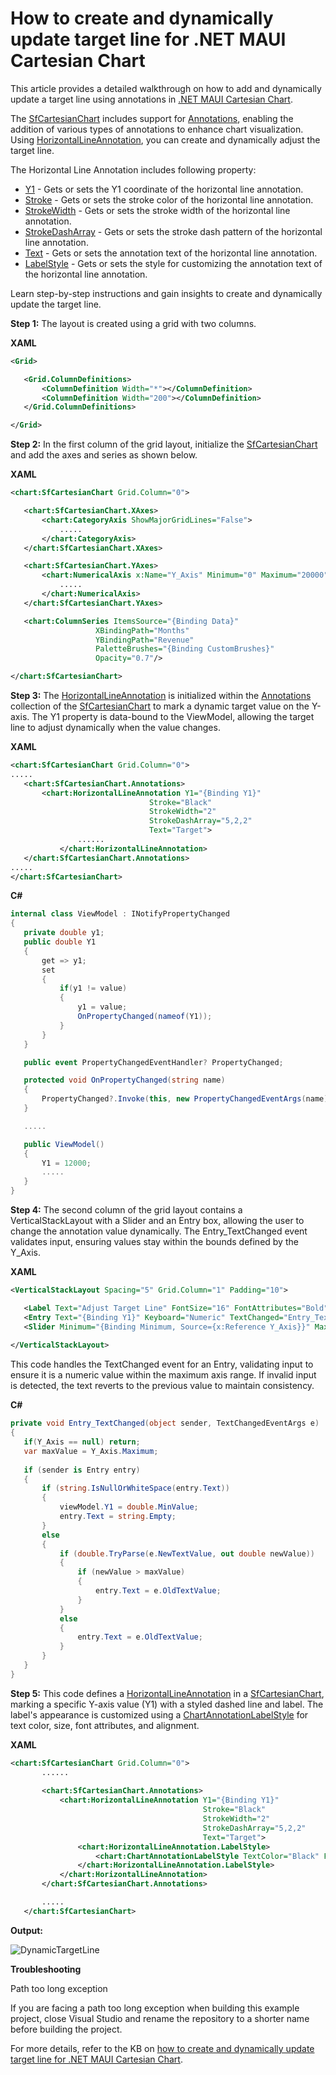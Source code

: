 # How to create and dynamically update target line for .NET MAUI Cartesian Chart
This article provides a detailed walkthrough on  how to add and dynamically update a target line using annotations in [.NET MAUI Cartesian Chart](https://www.syncfusion.com/maui-controls/maui-cartesian-charts).

The [SfCartesianChart](https://help.syncfusion.com/cr/maui/Syncfusion.Maui.Charts.SfCartesianChart.html) includes support for [Annotations](https://help.syncfusion.com/cr/maui/Syncfusion.Maui.Charts.SfCartesianChart.html#Syncfusion_Maui_Charts_SfCartesianChart_Annotations), enabling the addition of various types of annotations to enhance chart visualization. Using [HorizontalLineAnnotation](https://help.syncfusion.com/cr/maui/Syncfusion.Maui.Charts.HorizontalLineAnnotation.html), you can create and dynamically adjust the target line.

The Horizontal Line Annotation includes following property:

* [Y1](https://help.syncfusion.com/cr/maui/Syncfusion.Maui.Charts.ChartAnnotation.html#Syncfusion_Maui_Charts_ChartAnnotation_Y1) - Gets or sets the Y1 coordinate of the horizontal line annotation.
* [Stroke](https://help.syncfusion.com/cr/maui/Syncfusion.Maui.Charts.ShapeAnnotation.html#Syncfusion_Maui_Charts_ShapeAnnotation_Stroke) - Gets or sets the stroke color of the horizontal line annotation.
* [StrokeWidth](https://help.syncfusion.com/cr/maui/Syncfusion.Maui.Charts.ShapeAnnotation.html#Syncfusion_Maui_Charts_ShapeAnnotation_StrokeWidth) - Gets or sets the stroke width of the horizontal line annotation.
* [StrokeDashArray](https://help.syncfusion.com/cr/maui/Syncfusion.Maui.Charts.ShapeAnnotation.html#Syncfusion_Maui_Charts_ShapeAnnotation_StrokeDashArray) - Gets or sets the stroke dash pattern of the horizontal line annotation.
* [Text](https://help.syncfusion.com/cr/maui/Syncfusion.Maui.Charts.ShapeAnnotation.html#Syncfusion_Maui_Charts_ShapeAnnotation_Text) - Gets or sets the annotation text of the horizontal line annotation.
* [LabelStyle](https://help.syncfusion.com/cr/maui/Syncfusion.Maui.Charts.ShapeAnnotation.html#Syncfusion_Maui_Charts_ShapeAnnotation_LabelStyle) - Gets or sets the style for customizing the annotation text of the horizontal line annotation.

Learn step-by-step instructions and gain insights to create and dynamically update the target line.

**Step 1:** The layout is created using a grid with two columns.

**XAML**
 
 ```xml
<Grid>

    <Grid.ColumnDefinitions>
        <ColumnDefinition Width="*"></ColumnDefinition>
        <ColumnDefinition Width="200"></ColumnDefinition>
    </Grid.ColumnDefinitions>

</Grid> 
 ```
 
**Step 2:** In the first column of the grid layout, initialize the [SfCartesianChart](https://help.syncfusion.com/maui/cartesian-charts/getting-started) and add the axes and series as shown below.

**XAML**

 ```xml
<chart:SfCartesianChart Grid.Column="0">

    <chart:SfCartesianChart.XAxes>
        <chart:CategoryAxis ShowMajorGridLines="False">
            .....
        </chart:CategoryAxis>
    </chart:SfCartesianChart.XAxes>

    <chart:SfCartesianChart.YAxes>
        <chart:NumericalAxis x:Name="Y_Axis" Minimum="0" Maximum="20000" Interval="5000" ShowMajorGridLines="False" PlotOffsetEnd="30">
            .....
        </chart:NumericalAxis>
    </chart:SfCartesianChart.YAxes>

    <chart:ColumnSeries ItemsSource="{Binding Data}"
                    XBindingPath="Months"
                    YBindingPath="Revenue"
                    PaletteBrushes="{Binding CustomBrushes}"
                    Opacity="0.7"/>

</chart:SfCartesianChart> 
 ```
 
**Step 3:** The [HorizontalLineAnnotation](https://help.syncfusion.com/maui/cartesian-charts/annotation#vertical-and-horizontal-line-annotations) is initialized within the [Annotations](https://help.syncfusion.com/maui/cartesian-charts/annotation) collection of the [SfCartesianChart](https://help.syncfusion.com/maui/cartesian-charts/getting-started) to mark a dynamic target value on the Y-axis. The Y1 property is data-bound to the ViewModel, allowing the target line to adjust dynamically when the value changes.

**XAML**

 ```xml
<chart:SfCartesianChart Grid.Column="0">
.....
    <chart:SfCartesianChart.Annotations>
        <chart:HorizontalLineAnnotation Y1="{Binding Y1}"
                                Stroke="Black"
                                StrokeWidth="2"
                                StrokeDashArray="5,2,2"
                                Text="Target">
                ......
            </chart:HorizontalLineAnnotation>
    </chart:SfCartesianChart.Annotations>
.....
</chart:SfCartesianChart> 
 ```
 
**C#**

 ```csharp
internal class ViewModel : INotifyPropertyChanged
{
    private double y1;
    public double Y1
    {
        get => y1;
        set
        {
            if(y1 != value)
            {
                y1 = value;
                OnPropertyChanged(nameof(Y1));
            }
        }
    }

    public event PropertyChangedEventHandler? PropertyChanged;

    protected void OnPropertyChanged(string name)
    {
        PropertyChanged?.Invoke(this, new PropertyChangedEventArgs(name));
    }

    .....

    public ViewModel()
    {
        Y1 = 12000;
        .....
    }
} 
 ```
 
**Step 4:** The second column of the grid layout contains a VerticalStackLayout with a Slider and an Entry box, allowing the user to change the annotation value dynamically. The Entry_TextChanged event validates input, ensuring values stay within the bounds defined by the Y_Axis.

**XAML**
 
 ```xml
<VerticalStackLayout Spacing="5" Grid.Column="1" Padding="10">

    <Label Text="Adjust Target Line" FontSize="16" FontAttributes="Bold" HorizontalOptions="Center"/>
    <Entry Text="{Binding Y1}" Keyboard="Numeric" TextChanged="Entry_TextChanged"/>
    <Slider Minimum="{Binding Minimum, Source={x:Reference Y_Axis}}" Maximum="{Binding Maximum, Source={x:Reference Y_Axis}}" Value="{Binding Y1}"/>
    
</VerticalStackLayout>
 ```

This code handles the TextChanged event for an Entry, validating input to ensure it is a numeric value within the maximum axis range. If invalid input is detected, the text reverts to the previous value to maintain consistency.

**C#**
 
 ```csharp
private void Entry_TextChanged(object sender, TextChangedEventArgs e)
{
    if(Y_Axis == null) return;
    var maxValue = Y_Axis.Maximum;
    
    if (sender is Entry entry)
    {
        if (string.IsNullOrWhiteSpace(entry.Text))
        {
            viewModel.Y1 = double.MinValue;
            entry.Text = string.Empty;
        }
        else
        {
            if (double.TryParse(e.NewTextValue, out double newValue))
            {
                if (newValue > maxValue)
                {
                    entry.Text = e.OldTextValue;
                }
            }
            else
            {
                entry.Text = e.OldTextValue;
            }
        }
    }
} 
 ```

**Step 5:** This code defines a [HorizontalLineAnnotation](https://help.syncfusion.com/maui/cartesian-charts/annotation#vertical-and-horizontal-line-annotations) in a [SfCartesianChart](https://help.syncfusion.com/maui/cartesian-charts/getting-started), marking a specific Y-axis value (Y1) with a styled dashed line and label. The label's appearance is customized using a [ChartAnnotationLabelStyle](https://help.syncfusion.com/cr/maui/Syncfusion.Maui.Charts.ChartAnnotationLabelStyle.html) for text color, size, font attributes, and alignment.

**XAML**
  
 ```xml
<chart:SfCartesianChart Grid.Column="0">
        ......
        
        <chart:SfCartesianChart.Annotations>
            <chart:HorizontalLineAnnotation Y1="{Binding Y1}"
                                            Stroke="Black"
                                            StrokeWidth="2"
                                            StrokeDashArray="5,2,2"
                                            Text="Target">
                <chart:HorizontalLineAnnotation.LabelStyle>
                    <chart:ChartAnnotationLabelStyle TextColor="Black" FontSize="14" FontAttributes="Bold" HorizontalTextAlignment="Start" VerticalTextAlignment="Start"/>
                </chart:HorizontalLineAnnotation.LabelStyle>
            </chart:HorizontalLineAnnotation>
        </chart:SfCartesianChart.Annotations>

        .....
    </chart:SfCartesianChart>
 ```

**Output:**

![DynamicTargetLine](https://github.com/user-attachments/assets/737beb67-861f-44f6-815f-3f6dde45d8fc)

**Troubleshooting**

Path too long exception

If you are facing a path too long exception when building this example project, close Visual Studio and rename the repository to a shorter name before building the project.

For more details, refer to the KB on [how to create and dynamically update target line for .NET MAUI Cartesian Chart](https://support.syncfusion.com/kb/article/18517/how-to-create--dynamically-update-target-line-for-net-maui-cartesian-chart).

